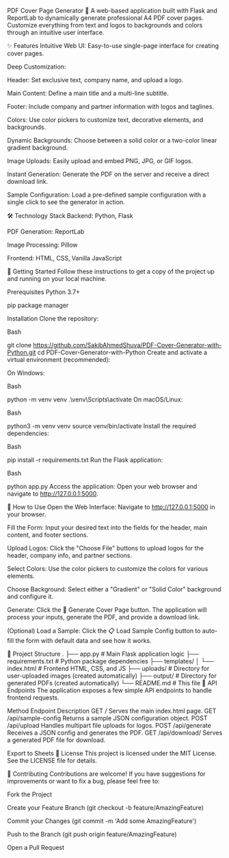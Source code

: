 PDF Cover Page Generator 🎨
A web-based application built with Flask and ReportLab to dynamically generate professional A4 PDF cover pages. Customize everything from text and logos to backgrounds and colors through an intuitive user interface.

✨ Features
Intuitive Web UI: Easy-to-use single-page interface for creating cover pages.

Deep Customization:

Header: Set exclusive text, company name, and upload a logo.

Main Content: Define a main title and a multi-line subtitle.

Footer: Include company and partner information with logos and taglines.

Colors: Use color pickers to customize text, decorative elements, and backgrounds.

Dynamic Backgrounds: Choose between a solid color or a two-color linear gradient background.

Image Uploads: Easily upload and embed PNG, JPG, or GIF logos.

Instant Generation: Generate the PDF on the server and receive a direct download link.

Sample Configuration: Load a pre-defined sample configuration with a single click to see the generator in action.

🛠️ Technology Stack
Backend: Python, Flask

PDF Generation: ReportLab

Image Processing: Pillow

Frontend: HTML, CSS, Vanilla JavaScript

🚀 Getting Started
Follow these instructions to get a copy of the project up and running on your local machine.

Prerequisites
Python 3.7+

pip package manager

Installation
Clone the repository:

Bash

git clone https://github.com/SakibAhmedShuva/PDF-Cover-Generator-with-Python.git
cd PDF-Cover-Generator-with-Python
Create and activate a virtual environment (recommended):

On Windows:

Bash

python -m venv venv
.\venv\Scripts\activate
On macOS/Linux:

Bash

python3 -m venv venv
source venv/bin/activate
Install the required dependencies:

Bash

pip install -r requirements.txt
Run the Flask application:

Bash

python app.py
Access the application:
Open your web browser and navigate to http://127.0.0.1:5000.

📝 How to Use
Open the Web Interface: Navigate to http://127.0.0.1:5000 in your browser.

Fill the Form: Input your desired text into the fields for the header, main content, and footer sections.

Upload Logos: Click the "Choose File" buttons to upload logos for the header, company info, and partner sections.

Select Colors: Use the color pickers to customize the colors for various elements.

Choose Background: Select either a "Gradient" or "Solid Color" background and configure it.

Generate: Click the 🚀 Generate Cover Page button. The application will process your inputs, generate the PDF, and provide a download link.

(Optional) Load a Sample: Click the 📋 Load Sample Config button to auto-fill the form with default data and see how it works.

📁 Project Structure
.
├── app.py                  # Main Flask application logic
├── requirements.txt        # Python package dependencies
├── templates/
│   └── index.html          # Frontend HTML, CSS, and JS
├── uploads/                # Directory for user-uploaded images (created automatically)
├── output/                 # Directory for generated PDFs (created automatically)
└── README.md               # This file
📄 API Endpoints
The application exposes a few simple API endpoints to handle frontend requests.

Method	Endpoint	Description
GET	/	Serves the main index.html page.
GET	/api/sample-config	Returns a sample JSON configuration object.
POST	/api/upload	Handles multipart file uploads for logos.
POST	/api/generate	Receives a JSON config and generates the PDF.
GET	/api/download/<filename>	Serves a generated PDF file for download.

Export to Sheets
📜 License
This project is licensed under the MIT License. See the LICENSE file for details.

🤝 Contributing
Contributions are welcome! If you have suggestions for improvements or want to fix a bug, please feel free to:

Fork the Project

Create your Feature Branch (git checkout -b feature/AmazingFeature)

Commit your Changes (git commit -m 'Add some AmazingFeature')

Push to the Branch (git push origin feature/AmazingFeature)

Open a Pull Request
